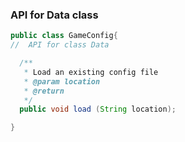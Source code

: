 ### API for Data class

```java
public class GameConfig{
//  API for class Data

  /**
   * Load an existing config file
   * @param location
   * @return
   */
  public void load (String location);

}

``` 